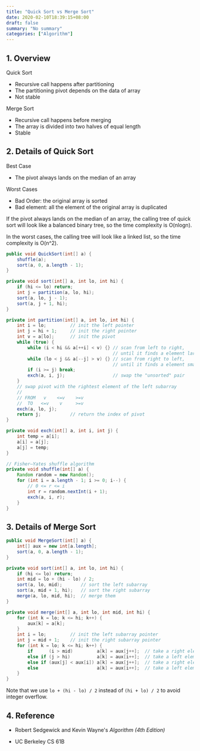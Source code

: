 ```yaml
---
title: "Quick Sort vs Merge Sort"
date: 2020-02-10T18:39:15+08:00
draft: false
summary: "No summary"
categories: ["Algorithm"]
---
```


## 1. Overview

Quick Sort

* Recursive call happens after partitioning
* The partitioning pivot depends on the data of array
* Not stable

Merge Sort

* Recursive call happens before merging
* The array is divided into two halves of equal length
* Stable

## 2. Details of Quick Sort

Best Case

* The pivot always lands on the median of an array

Worst Cases

* Bad Order: the original array is sorted
* Bad element: all the element of the original array is duplicated

If the pivot always lands on the median of an array, the calling tree of quick sort will look like a balanced binary tree, so the time complexity is O(nlogn).

In the worst cases, the calling tree will look like a linked list, so the time complexity is O(n^2).

```java
public void QuickSort(int[] a) {
	shuffle(a);
    sort(a, 0, a.length - 1);
}

private void sort(int[] a, int lo, int hi) {
    if (hi <= lo) return;
    int j = partition(a, lo, hi);
    sort(a, lo, j - 1);
    sort(a, j + 1, hi);
}

private int partition(int[] a, int lo, int hi) {
    int i = lo;			// init the left pointer
    int j = hi + 1;		// init the right pointer
    int v = a[lo];		// init the pivot
    while (true) {
        while (i < hi && a[++i] < v) {}	// scan from left to right, 
        								// until it finds a element larger than pivot
        while (lo < j && a[--j] > v) {}	// scan from right to left,
        								// until it finds a element smaller than pivot
        if (i >= j) break;
        exch(a, i, j);					// swap the "unsorted" pair
    }
    // swap pivot with the rightest element of the left subarray
    //
    // FROM   v    <=v    >=v
    //  TO   <=v    v     >=v
    exch(a, lo, j);
    return j;			// return the index of pivot
}

private void exch(int[] a, int i, int j) {
    int temp = a[i];
    a[i] = a[j];
    a[j] = temp;
}

// Fisher–Yates shuffle algorithm
private void shuffle(int[] a) {
    Random random = new Random();
    for (int i = a.length - 1; i >= 0; i--) {
        // 0 <= r <= i
        int r = random.nextInt(i + 1);
        exch(a, i, r);
    }
}
```

## 3. Details of Merge Sort

```java
public void MergeSort(int[] a) {
    int[] aux = new int[a.length];
    sort(a, 0, a.length - 1);
}

private void sort(int[] a, int lo, int hi) {
    if (hi <= lo) return;
    int mid = lo + (hi - lo) / 2;
    sort(a, lo, mid);		// sort the left subarray
    sort(a, mid + 1, hi);	// sort the right subarray
    merge(a, lo, mid, hi);  // merge them
}

private void merge(int[] a, int lo, int mid, int hi) {
    for (int k = lo; k <= hi; k++) {
        aux[k] = a[k];
    }
    int i = lo;			// init the left subarray pointer
    int j = mid + 1;	// init the right subarray pointer
    for (int k = lo; k <= hi; k++) {
        if      (i > mid)         a[k] = aux[j++];	// take a right element (cause the left is used up)
        else if (j > hi)          a[k] = aux[i++];	// take a left element (cause the right is used up)
        else if (aux[j] < aux[i]) a[k] = aux[j++];	// take a right element (cause it's smaller)
        else                      a[k] = aux[i++];	// take a left element (casue it's smaller)
    }
}
```

Note that we use `lo + (hi - lo) / 2` instead of `(hi + lo) / 2` to avoid integer overflow.

## 4. Reference

* Robert Sedgewick and Kevin Wayne's *Algorithm (4th Edition)*

* UC Berkeley CS 61B
